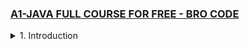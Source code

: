 ### [A1-JAVA FULL COURSE FOR FREE - BRO CODE](/courses/A1.md)

<details>
  <summary>1. Introduction </summary>

# Java JDK

![](https://github.com/omeatai/Java-Tutorial/assets/32337103/0070d7bd-d82d-4db0-87ae-2dfda7b31eda)

# Download Java JDK

https://www.oracle.com/ng/java/technologies/downloads/#jdk20-mac

![](https://github.com/omeatai/Java-Tutorial/assets/32337103/4459fb0f-8e8f-4e8e-a39b-acbb5baa0ea2)

# Download Eclipse

https://www.eclipse.org/downloads/

![](https://github.com/omeatai/Java-Tutorial/assets/32337103/5924db15-3181-4fbd-b4b1-637c82faca7e)

```java

```

```java

```

```java

```

```java

```

```java

```

```java

```

```java

```

</details>
